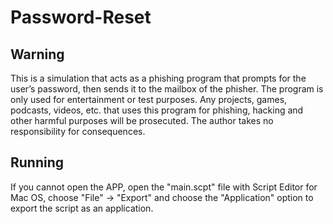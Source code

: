 # Password-Reset

## Warning

This is a simulation that acts as a phishing program that prompts for the user’s password, then sends it to the mailbox of the phisher. The program is only used for entertainment or test purposes. Any projects, games, podcasts, videos, etc. that uses this program for phishing, hacking and other harmful purposes will be prosecuted. The author takes no responsibility for consequences.

## Running

If you cannot open the APP, open the "main.scpt" file with Script Editor for Mac OS, choose "File" -> "Export" and choose the "Application" option to export the script as an application.
